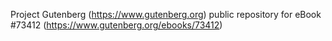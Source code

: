 Project Gutenberg (https://www.gutenberg.org) public repository for eBook #73412 (https://www.gutenberg.org/ebooks/73412)
